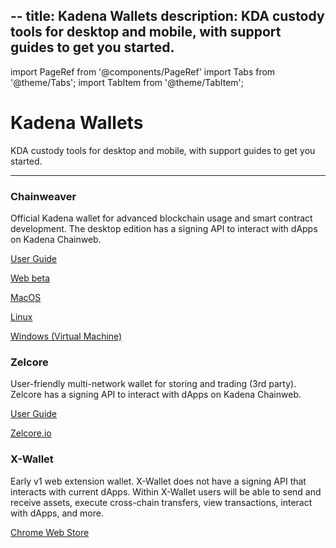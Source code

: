 --
title: Kadena Wallets
description: KDA custody tools for desktop and mobile, with support guides to get you started.
---

import PageRef from '@components/PageRef'
import Tabs from '@theme/Tabs';
import TabItem from '@theme/TabItem';

# Kadena Wallets

KDA custody tools for desktop and mobile, with support guides to get you started.

---

### Chainweaver

Official Kadena wallet for advanced blockchain usage and smart contract development.
The desktop edition has a signing API to interact with dApps on Kadena Chainweb.

[User Guide](https://docs.kadena.io/basics/chainweaver/chainweaver-user-guide)

[Web beta](https://chainweaver.kadena.network)

[MacOS](https://chainweaver-builds.s3.amazonaws.com/2.2.2/kadena-chainweaver-mac-2.2.2.0.zip)

[Linux](https://chainweaver-builds.s3.amazonaws.com/2.2.2/kadena-chainweaver-linux-2.2.2.0.deb)

[Windows (Virtual Machine)](https://chainweaver-builds.s3.amazonaws.com/2.2.2/kadena-chainweaver-vm-2.2.2.0.ova)

### Zelcore

User-friendly multi-network wallet for storing and trading (3rd party).
Zelcore has a signing API to interact with dApps on Kadena Chainweb.

[User Guide](https://babening.io/zelcore-guide)

[Zelcore.io](https://zelcore.io)

### X-Wallet

Early v1 web extension wallet.
X-Wallet does not have a signing API that interacts with current dApps.
Within X-Wallet users will be able to send and receive assets, execute cross-chain transfers, view transactions, interact with dApps, and more.

[Chrome Web Store](https://chrome.google.com/webstore/detail/x-wallet/bofddndhbegljegmpmnlbhcejofmjgbn?hl=en&authuser=1)

